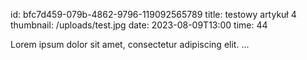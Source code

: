 
id: bfc7d459-079b-4862-9796-119092565789
title: testowy artykuł 4
thumbnail: /uploads/test.jpg
date: 2023-08-09T13:00
time: 44

Lorem ipsum dolor sit amet, consectetur adipiscing elit. ...
